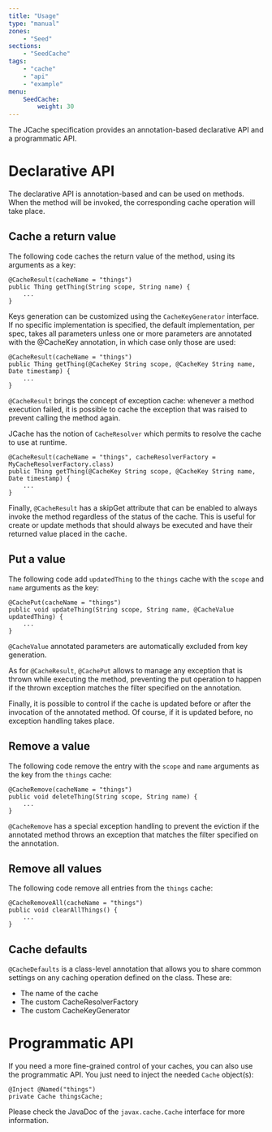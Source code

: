 ```yaml
---
title: "Usage"
type: "manual"
zones:
    - "Seed"
sections:
    - "SeedCache"
tags:
    - "cache"
    - "api"
    - "example"
menu:
    SeedCache:
        weight: 30
---
```


The JCache specification provides an annotation-based declarative API and a programmatic API.
  
# Declarative API

The declarative API is annotation-based and can be used on methods. When the method will be invoked, the corresponding
cache operation will take place.

## Cache a return value

The following code caches the return value of the method, using its arguments as a key:

    @CacheResult(cacheName = "things")
    public Thing getThing(String scope, String name) {
        ...
    }
    
Keys generation can be customized using the `CacheKeyGenerator` interface. If no specific implementation is specified, 
the default implementation, per spec, takes all parameters unless one or more parameters are annotated with the @CacheKey 
annotation, in which case only those are used:
    
    @CacheResult(cacheName = "things")
    public Thing getThing(@CacheKey String scope, @CacheKey String name, Date timestamp) {
        ...
    }
    
`@CacheResult` brings the concept of exception cache: whenever a method execution failed, it is possible to cache the 
exception that was raised to prevent calling the method again.

JCache has the notion of `CacheResolver` which permits to resolve the cache to use at runtime.
 
    @CacheResult(cacheName = "things", cacheResolverFactory = MyCacheResolverFactory.class)
    public Thing getThing(@CacheKey String scope, @CacheKey String name, Date timestamp) {
        ...
    }
    
Finally, `@CacheResult` has a skipGet attribute that can be enabled to always invoke the method regardless of the status 
of the cache. This is useful for create or update methods that should always be executed and have their returned value 
placed in the cache.

## Put a value

The following code add `updatedThing` to the `things` cache with the `scope` and `name` arguments as the key:

    @CachePut(cacheName = "things")
    public void updateThing(String scope, String name, @CacheValue updatedThing) {
        ...
    }

`@CacheValue` annotated parameters are automatically excluded from key generation.

As for `@CacheResult`, `@CachePut` allows to manage any exception that is thrown while executing the method, preventing the 
put operation to happen if the thrown exception matches the filter specified on the annotation.

Finally, it is possible to control if the cache is updated before or after the invocation of the annotated method. Of 
course, if it is updated before, no exception handling takes place.

## Remove a value

The following code remove the entry with the `scope` and `name` arguments as the key from the `things` cache:

    @CacheRemove(cacheName = "things")
    public void deleteThing(String scope, String name) {
        ...
    }
    
`@CacheRemove` has a special exception handling to prevent the eviction if the annotated method throws an exception that 
matches the filter specified on the annotation.

## Remove all values

The following code remove all entries from the `things` cache:

    @CacheRemoveAll(cacheName = "things")
    public void clearAllThings() {
        ...
    }

## Cache defaults

`@CacheDefaults` is a class-level annotation that allows you to share common settings on any caching operation defined 
on the class. These are:

* The name of the cache
* The custom CacheResolverFactory
* The custom CacheKeyGenerator
    
# Programmatic API

If you need a more fine-grained control of your caches, you can also use the programmatic API. You just need to inject
the needed `Cache` object(s):

    @Inject @Named("things")
    private Cache thingsCache;
    
Please check the JavaDoc of the `javax.cache.Cache` interface for more information.

